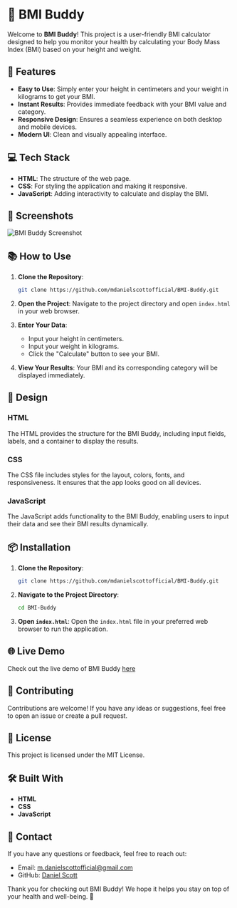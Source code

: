 # 🌟 BMI Buddy

Welcome to **BMI Buddy**! This project is a user-friendly BMI calculator designed to help you monitor your health by calculating your Body Mass Index (BMI) based on your height and weight.

## 🚀 Features

- **Easy to Use**: Simply enter your height in centimeters and your weight in kilograms to get your BMI.
- **Instant Results**: Provides immediate feedback with your BMI value and category.
- **Responsive Design**: Ensures a seamless experience on both desktop and mobile devices.
- **Modern UI**: Clean and visually appealing interface.

## 💻 Tech Stack

- **HTML**: The structure of the web page.
- **CSS**: For styling the application and making it responsive.
- **JavaScript**: Adding interactivity to calculate and display the BMI.

## 📸 Screenshots

![BMI Buddy Screenshot](https://github.com/mdanielscottofficial/BMI-Buddy/assets/167156317/67e5b8a6-7ad7-417b-8006-f295bfcc2071) <!-- Replace with actual screenshot URL -->

## 📚 How to Use

1. **Clone the Repository**:
    ```bash
    git clone https://github.com/mdanielscottofficial/BMI-Buddy.git
    ```

2. **Open the Project**:
    Navigate to the project directory and open `index.html` in your web browser.

3. **Enter Your Data**:
    - Input your height in centimeters.
    - Input your weight in kilograms.
    - Click the "Calculate" button to see your BMI.

4. **View Your Results**:
    Your BMI and its corresponding category will be displayed immediately.


## 🎨 Design

### HTML
The HTML provides the structure for the BMI Buddy, including input fields, labels, and a container to display the results.

### CSS
The CSS file includes styles for the layout, colors, fonts, and responsiveness. It ensures that the app looks good on all devices.

### JavaScript
The JavaScript adds functionality to the BMI Buddy, enabling users to input their data and see their BMI results dynamically.

## 📦 Installation

1. **Clone the Repository**:
    ```bash
    git clone https://github.com/mdanielscottofficial/BMI-Buddy.git
    ```

2. **Navigate to the Project Directory**:
    ```bash
    cd BMI-Buddy
    ```

3. **Open `index.html`**:
    Open the `index.html` file in your preferred web browser to run the application.

## 🌐 Live Demo

Check out the live demo of BMI Buddy [here](https://bmi-buddyofficial.netlify.app/) <!-- Replace with actual live demo URL -->

## 🤝 Contributing

Contributions are welcome! If you have any ideas or suggestions, feel free to open an issue or create a pull request.

## 📄 License

This project is licensed under the MIT License.

## 🛠️ Built With

- **HTML**
- **CSS**
- **JavaScript**

## 📧 Contact

If you have any questions or feedback, feel free to reach out:

- Email: m.danielscottofficial@gmail.com
- GitHub: [Daniel Scott](https://github.com/mdanielscottofficial)

Thank you for checking out BMI Buddy! We hope it helps you stay on top of your health and well-being. 🌟

